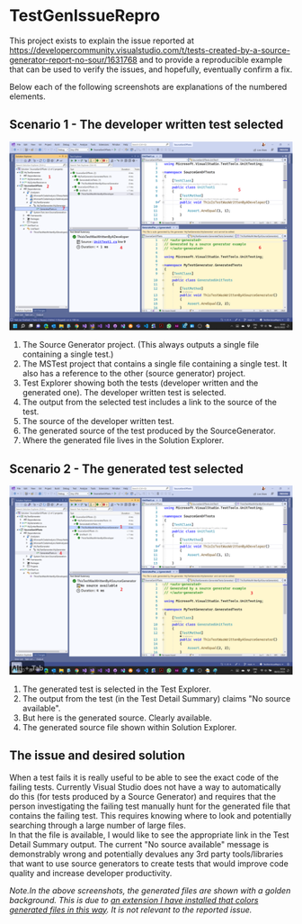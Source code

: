 # TestGenIssueRepro

This project exists to explain the issue reported at https://developercommunity.visualstudio.com/t/tests-created-by-a-source-generator-report-no-sour/1631768 and to provide a reproducible example that can be used to verify the issues, and hopefully, eventually confirm a fix.

Below each of the following screenshots are explanations of the numbered elements.

## Scenario 1 - The developer written test selected

![Screenshot 1](./Assets/screenshot1.png)

1. The Source Generator project. (This always outputs a single file containing a single test.)
2. The MSTest project that contains a single file containing a single test. It also has a reference to the other (source generator) project.
3. Test Explorer showing both the tests (developer written and the generated one). The developer written test is selected.
4. The output from the selected test includes a link to the source of the test.
5. The source of the developer written test.
6. The generated source of the test produced by the SourceGenerator.
7. Where the generated file lives in the Solution Explorer.

## Scenario 2 - The generated test selected

![Screenshot 2](./Assets/screenshot2.png)

1. The generated test is selected in the Test Explorer.
2. The output from the test (in the Test Detail Summary) claims "No source available".
3. But here is the generated source. Clearly available.
4. The generated source file shown within Solution Explorer.

## The issue and desired solution

When a test fails it is really useful to be able to see the exact code of the failing tests. Currently Visual Studio does not have a way to automatically do this (for tests produced by a Source Generator) and requires that the person investigating the failing test manually hunt for the generated file that contains the failing test. This requires knowing where to look and potentially searching through a large number of large files.  
In that the file is available, I would like to see the appropriate link in the Test Detail Summary output. The current "No source available" message is demonstrably wrong and potentially devalues any 3rd party tools/libraries that want to use source generators to create tests that would improve code quality and increase developer productivity.

_Note.In the above screenshots, the generated files are shown with a golden background. This is due to [an extension I have installed that colors generated files in this way](https://marketplace.visualstudio.com/items?itemName=MattLaceyLtd.ClearlyEditable). It is not relevant to the reported issue._